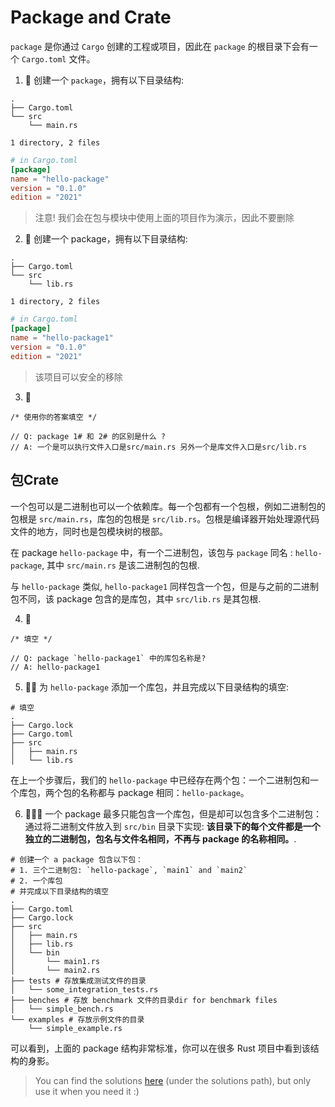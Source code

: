 # Package and Crate
`package` 是你通过 `Cargo` 创建的工程或项目，因此在 `package` 的根目录下会有一个 `Cargo.toml` 文件。

1. 🌟 创建一个 `package`，拥有以下目录结构:
```shell
.
├── Cargo.toml
└── src
    └── main.rs

1 directory, 2 files
```

```toml
# in Cargo.toml
[package]
name = "hello-package"
version = "0.1.0"
edition = "2021"
```

> 注意! 我们会在包与模块中使用上面的项目作为演示，因此不要删除

2. 🌟 创建一个 package，拥有以下目录结构:
```shell
.
├── Cargo.toml
└── src
    └── lib.rs

1 directory, 2 files
```

```toml
# in Cargo.toml
[package]
name = "hello-package1"
version = "0.1.0"
edition = "2021"
```

> 该项目可以安全的移除

3. 🌟 
```rust,editable
/* 使用你的答案填空 */

// Q: package 1# 和 2# 的区别是什么 ?
// A: 一个是可以执行文件入口是src/main.rs 另外一个是库文件入口是src/lib.rs
```


## 包Crate
一个包可以是二进制也可以一个依赖库。每一个包都有一个包根，例如二进制包的包根是 `src/main.rs`，库包的包根是 `src/lib.rs`。包根是编译器开始处理源代码文件的地方，同时也是包模块树的根部。 

在 package `hello-package` 中，有一个二进制包，该包与 `package` 同名 : `hello-package`,  其中 `src/main.rs` 是该二进制包的包根.

与 `hello-package` 类似, `hello-package1` 同样包含一个包，但是与之前的二进制包不同，该 package 包含的是库包，其中 `src/lib.rs` 是其包根.

4. 🌟
```rust,editable
/* 填空 */

// Q: package `hello-package1` 中的库包名称是?
// A: hello-package1
```


5. 🌟🌟 为 `hello-package` 添加一个库包，并且完成以下目录结构的填空:
```shell,editable
# 填空
.
├── Cargo.lock
├── Cargo.toml
├── src
│   ├── main.rs
│   └── lib.rs
```

在上一个步骤后，我们的 `hello-package` 中已经存在两个包：一个二进制包和一个库包，两个包的名称都与 package 相同：`hello-package`。



6. 🌟🌟🌟 一个 package 最多只能包含一个库包，但是却可以包含多个二进制包：通过将二进制文件放入到 `src/bin` 目录下实现: **该目录下的每个文件都是一个独立的二进制包，包名与文件名相同，不再与 package 的名称相同。**.

```shell,editable
# 创建一个 a package 包含以下包： 
# 1. 三个二进制包: `hello-package`, `main1` and `main2`
# 2. 一个库包
# 并完成以下目录结构的填空
.
├── Cargo.toml
├── Cargo.lock
├── src
│   ├── main.rs
│   ├── lib.rs
│   └── bin
│       └── main1.rs
│       └── main2.rs
├── tests # 存放集成测试文件的目录
│   └── some_integration_tests.rs
├── benches # 存放 benchmark 文件的目录dir for benchmark files
│   └── simple_bench.rs
└── examples # 存放示例文件的目录
    └── simple_example.rs
```

可以看到，上面的 package 结构非常标准，你可以在很多 Rust 项目中看到该结构的身影。


> You can find the solutions [here](https://github.com/sunface/rust-by-practice) (under the solutions path), but only use it when you need it :)